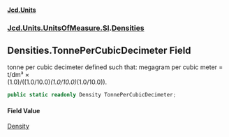 #### [Jcd.Units](index.md 'index')
### [Jcd.Units.UnitsOfMeasure.SI](Jcd.Units.UnitsOfMeasure.SI.md 'Jcd.Units.UnitsOfMeasure.SI').[Densities](Densities.md 'Jcd.Units.UnitsOfMeasure.SI.Densities')

## Densities.TonnePerCubicDecimeter Field

tonne per cubic decimeter defined such that: megagram per cubic meter = t/dm³ ×  
(1.0)/((1.0/10.0)*(1.0/10.0)*(1.0/10.0)).

```csharp
public static readonly Density TonnePerCubicDecimeter;
```

#### Field Value
[Density](Density.md 'Jcd.Units.UnitTypes.Density')